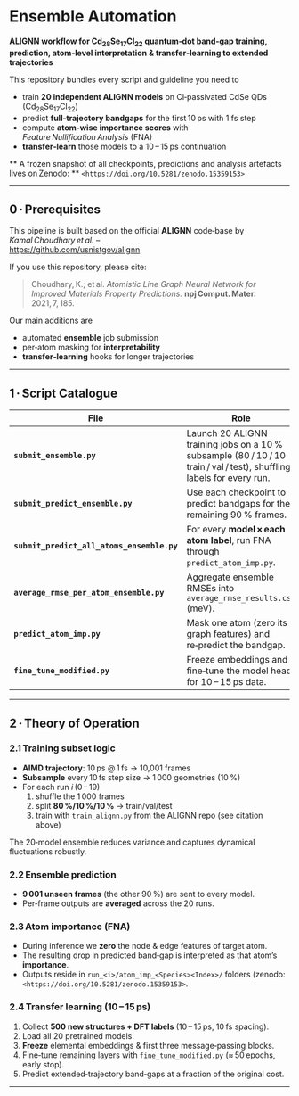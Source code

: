 # Ensemble Automation  
**ALIGNN workflow for Cd<sub>28</sub>Se<sub>17</sub>Cl<sub>22</sub> quantum‑dot band‑gap training, prediction, atom‑level interpretation & transfer‑learning to extended trajectories**

This repository bundles every script and guideline you need to

* train **20 independent ALIGNN models** on Cl‑passivated CdSe QDs (Cd<sub>28</sub>Se<sub>17</sub>Cl<sub>22</sub>)  
* predict **full‑trajectory bandgaps** for the first 10 ps with 1 fs step 
* compute **atom‑wise importance scores** with *Feature Nullification Analysis* (FNA)  
* **transfer‑learn** those models to a 10 – 15 ps continuation

** A frozen snapshot of all checkpoints, predictions and analysis artefacts lives on Zenodo: **
`<https://doi.org/10.5281/zenodo.15359153>`

---

## 0 · Prerequisites

This pipeline is built based on the official **ALIGNN** code‑base by *Kamal Choudhary et al.* –  
<https://github.com/usnistgov/alignn>  

If you use this repository, please cite:

> Choudhary, K.; et al. *Atomistic Line Graph Neural Network for Improved Materials Property Predictions.* **npj Comput. Mater.** 2021, 7, 185.

Our main additions are

* automated **ensemble** job submission  
* per‑atom masking for **interpretability**  
* **transfer‑learning** hooks for longer trajectories  

---

## 1 · Script Catalogue

| File | Role |
|------|------|
| **`submit_ensemble.py`** | Launch 20 ALIGNN training jobs on a 10 % subsample (80 / 10 / 10 train / val / test), shuffling labels for every run. |
| **`submit_predict_ensemble.py`** | Use each checkpoint to predict bandgaps for the remaining 90 % frames. |
| **`submit_predict_all_atoms_ensemble.py`** | For every **model × each atom label**, run FNA through `predict_atom_imp.py`. |
| **`average_rmse_per_atom_ensemble.py`** | Aggregate ensemble RMSEs into `average_rmse_results.csv` (meV). |
| **`predict_atom_imp.py`** | Mask one atom (zero its graph features) and re‑predict the bandgap. |
| **`fine_tune_modified.py`** | Freeze embeddings and fine‑tune the model head for 10 – 15 ps data. |

---

## 2 · Theory of Operation

### 2.1 Training subset logic
* **AIMD trajectory**: 10 ps @ 1 fs → 10,001 frames  
* **Subsample** every 10 fs step size → 1 000 geometries (10 %)  
* For each run *i* (0 – 19)  
  1. shuffle the 1 000 frames  
  2. split **80 %/10 %/10 %** → train/val/test  
  3. train with `train_alignn.py` from the ALIGNN repo (see citation above)  

The 20‑model ensemble reduces variance and captures dynamical fluctuations robustly.

### 2.2 Ensemble prediction
* **9 001 unseen frames** (the other 90 %) are sent to every model.  
* Per‑frame outputs are **averaged** across the 20 runs.
### 2.3 Atom importance (FNA)
* During inference we **zero** the node & edge features of target atom.  
* The resulting drop in predicted band‑gap is interpreted as that atom’s **importance**.  
* Outputs reside in `run_<i>/atom_imp_<Species><Index>/` folders (zenodo: `<https://doi.org/10.5281/zenodo.15359153>`.

### 2.4 Transfer learning (10 – 15 ps)
1. Collect **500 new structures + DFT labels** (10 – 15 ps, 10 fs spacing).  
2. Load all 20 pretrained models.  
3. **Freeze** elemental embeddings & first three message‑passing blocks.  
4. Fine‑tune remaining layers with `fine_tune_modified.py` (≈ 50 epochs, early stop).  
5. Predict extended‑trajectory band‑gaps at a fraction of the original cost.

---

